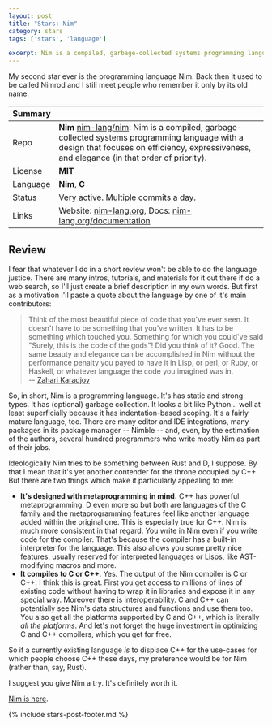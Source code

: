 ```yaml
---
layout: post
title: "Stars: Nim"
category: stars
tags: ['stars', 'language']

excerpt: Nim is a compiled, garbage-collected systems programming language with a design that focuses on efficiency, expressiveness, and elegance (in that order of priority).
---
```


My second star ever is the programming language Nim. Back then it used to be called Nimrod and I still meet people who remember it only by its old name.

| Summary | |
|---|---|
| Repo     | **Nim** [nim-lang/nim](https://github.com/nim-lang/Nim): Nim is a compiled, garbage-collected systems programming language with a design that focuses on efficiency, expressiveness, and elegance (in that order of priority). |
| License  | **MIT** |
| Language | **Nim**, **C** |
| Status   | Very active. Multiple commits a day. |
| Links    | Website: [nim-lang.org](https://nim-lang.org/), Docs: [nim-lang.org/documentation](https://nim-lang.org/documentation.html) |

## Review

I fear that whatever I do in a short review won't be able to do the language justice. There are many intros, tutorials, and materials for it out there if do a web search, so I'll just create a brief description in my own words. But first as a motivation I'll paste a quote about the language by one of it's main contributors:

> Think of the most beautiful piece of code that you've ever seen. It doesn't have to be something that you've written. It has to be something which touched you. Something for which you could've said "Surely, this is the code of the gods"! Did you think of it? Good. The same beauty and elegance can be accomplished in Nim without the performance penalty you payed to have it in Lisp, or perl, or Ruby, or Haskell, or whatever language the code you imagined was in.<br/>-- [Zahari Karadjov](https://github.com/zah)

So, in short, Nim is a programming language. It's has static and strong types. It has (optional) garbage collection. It looks a bit like Python... well at least superficially because it has indentation-based scoping. It's a fairly mature language, too. There are many editor and IDE integrations, many packages in its package manager -- Nimble -- and, even, by the estimation of the authors, several hundred programmers who write mostly Nim as part of their jobs.

Ideologically Nim tries to be something between Rust and D, I suppose. By that I mean that it's yet another contender for the throne occupied by C++. But there are two things which make it particularly appealing to me:

* **It's designed with metaprogramming in mind.** C++ has powerful metaprogramming. D even more so but both are languages of the C family and the metaprogramming features feel like another language added within the original one. This is especially true for C++. Nim is much more consistent in that regard. You write in Nim even if you write code for the compiler. That's because the compiler has a built-in interpreter for the language. This also allows you some pretty nice features, usually reserved for interpreted languages or Lisps, like AST-modifying macros and more.
* **It compiles to C or C++**. Yes. The output of the Nim compiler is C or C++. I think this is great. First you get access to millions of lines of existing code without having to wrap it in libraries and expose it in any special way. Moreover there is interoperability. C and C++ can potentially see Nim's data structures and functions and use them too. You also get all the platforms supported by C and C++, which is literally *all the platforms*. And let's not forget the huge investment in optimizing C and C++ compilers, which you get for free.

So if a currently existing language *is* to displace C++ for the use-cases for which people choose C++ these days, my preference would be for Nim (rather than, say, Rust).

I suggest you give Nim a try. It's definitely worth it.

[Nim is here](https://nim-lang.org/).

{% include stars-post-footer.md %}
